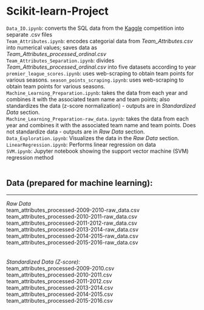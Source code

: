 # Scikit-learn-Project  

`Data_IO.ipynb`: converts the SQL data from the [Kaggle](https://www.kaggle.com/hugomathien/soccer) competition into separate .csv files  
`Team_Attributes.ipynb`: encodes categorial data from *Team_Attributes.csv* into numerical values; saves data as *Team_Attributes_processed_ordinal.csv*  
`Team_Attributes_Separation.ipynb`: divides *Team_Attributes_processed_ordinal.csv* into five datasets according to year   
`premier_league_scores.ipynb`: uses web-scraping to obtain team points for various seasons.
`season_points_scraping.ipynb`: uses web-scraping to obtain team points for various seasons.  
`Machine_Learning_Preparation.ipynb`: takes the data from each year and combines it with the associated team name and team points; also standardizes the data (z-score normalization) - outputs are in *Standardized Data* section.      
`Machine_Learning_Preparation-raw_data.ipynb`: takes the data from each year and combines it with the associated team name and team points. Does not standardize data - outputs are in *Raw Data* section.   
`Data_Exploration.ipynb`: Visualizes the data in the *Raw Data* section.  
`LinearRegression.ipynb`: Performs linear regression on data   
`SVM.ipynb`: Jupyter notebook showing the support vector machine (SVM) regression method   
</br>  
## Data (prepared for machine learning):  
---  
*Raw Data*  
team_attributes_processed-2009-2010-raw_data.csv  
team_attributes_processed-2010-2011-raw_data.csv  
team_attributes_processed-2011-2012-raw_data.csv  
team_attributes_processed-2013-2014-raw_data.csv  
team_attributes_processed-2014-2015-raw_data.csv  
team_attributes_processed-2015-2016-raw_data.csv  
</br>  
*Standardized Data (Z-score):*    
team_attributes_processed-2009-2010.csv  
team_attributes_processed-2010-2011.csv  
team_attributes_processed-2011-2012.csv  
team_attributes_processed-2013-2014.csv  
team_attributes_processed-2014-2015.csv  
team_attributes_processed-2015-2016.csv  
